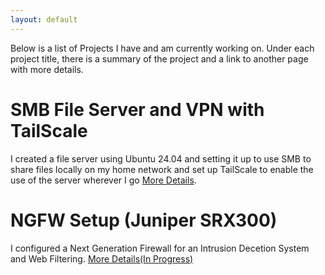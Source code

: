 ```yaml
---
layout: default
---
```


Below is a list of Projects I have and am currently working on. Under each project title, there is a summary of the project and a link to another page with more details.

# SMB File Server and VPN with TailScale

I created a file server using Ubuntu 24.04 and setting it up to use SMB to share files locally on my home network and set up TailScale to enable the use of the server wherever I go
[More Details](./SMB/SMBServer.md).

# NGFW Setup (Juniper SRX300)

I configured a Next Generation Firewall for an Intrusion Decetion System and Web Filtering. [More Details(In Progress)](./FW/FW.md)
